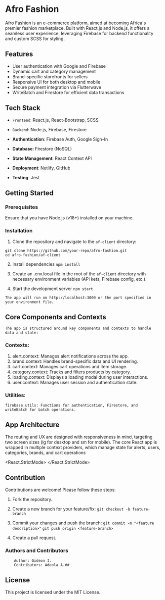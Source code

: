 # Afro Fashion

  Afro Fashion is an e-commerce platform, aimed at becoming Africa's premier fashion marketplace. Built with React.js and Node.js, it offers a seamless user experience, leveraging Firebase for backend functionality and custom SCSS for styling.

## Features

  - User authentication with Google and Firebase
  - Dynamic cart and category management
  - Brand-specific storefronts for sellers
  - Responsive UI for both desktop and mobile
  - Secure payment integration via Flutterwave
  - WriteBatch and Firestore for efficient data transactions

## Tech Stack

  - `Frontend`: React.js, React-Bootstrap, SCSS
  - `Backend`: Node.js, Firebase, Firestore

  - **Authentication**: Firebase Auth, Google Sign-In
  - **Database**: Firestore (NoSQL)
  - **State Management**: React Context API
  - **Deployment**: Netlify, GitHub
  - **Testing**: Jest

## Getting Started

  ### Prerequisites
  Ensure that you have Node.js (v18+) installed on your machine.

  ### Installation

  1. Clone the repository and navigate to the `af-client` directory:
    
    git clone https://github.com/your-repo/afro-fashion.git
    cd afro-fashion/af-client

  2. Install dependencies
      `npm install`

  3. Create an .env.local file in the root of the `af-client` directory with necessary environment variables (API kets, Firebase config, etc.).

  4. Start the development server
      `npm start`

    The app will run on http://localhost:3000 or the port specified in your environment file.


## Core Components and Contexts
    The app is structured around key components and contexts to handle data and state:

  ### Contexts:

  1. alert.context: 
      Manages alert notifications across the app.
  2. brand.context: 
      Handles brand-specific data and UI rendering.
  3. cart.context: 
      Manages cart operations and item storage.
  4. category.context: 
      Tracks and filters products by category.
  5. loading.context: 
      Displays a loading modal during user interactions.
  6. user.context: 
      Manages user session and authentication state.

  ### Utilities:

    firebase.utils: Functions for authentication, Firestore, and writeBatch for batch operations.


## App Architecture

  The routing and UX are designed with responsiveness in mind, targeting two screen sizes (lg for desktop and sm for mobile). The core React app is wrapped in multiple context providers, which manage state for alerts, users, categories, brands, and cart operations

  <React.StrictMode>
    <BrowserRouter>
      <AlertProvider>
        <UserProvider>
          <CategoriesProvider>
            <BrandProvider>
              <CartProvider>
                <LoadingProvider>
                  <App />
                </LoadingProvider>
              </CartProvider>
            </BrandProvider>
          </CategoriesProvider>
        </UserProvider>
      </AlertProvider>
    </BrowserRouter>
  </React.StrictMode>

## Contribution
  Contributions are welcome! Please follow these steps:

  1. Fork the repository.

  2. Create a new branch for your feature/fix:
      `git checkout -b feature-branch`

  3. Commit your changes and push the branch:
      `git commit -m "<feature description>"`
      `git push origin <feature-branch>`

  4. Create a pull request.

  ### Authors and Contributors
        Author: Gideon I.
        Contributors: Adeola A.##

## License
  This project is licensed under the MIT License.
